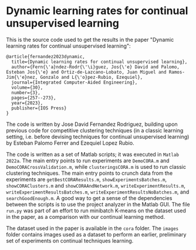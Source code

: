# Dynamic learning rates for continual unsupervised learning

This is the source code used to get the results in the paper "Dynamic learning rates for continual unsupervised learning":

```
@article{fernandez2023dynamic,
  title={Dynamic learning rates for continual unsupervised learning},
  author={Fern{\'a}ndez-Rodr{\'\i}guez, Jos{\'e} David and Palomo, Esteban Jos{\'e} and Ortiz-de-Lazcano-Lobato, Juan Miguel and Ramos-Jim{\'e}nez, Gonzalo and L{\'o}pez-Rubio, Ezequiel},
  journal={Integrated Computer-Aided Engineering},
  volume={30},
  number={3},
  pages={257--273},
  year={2023},
  publisher={IOS Press}
}
```

The code is written by Jose David Fernandez Rodriguez, building upon previous code for competitive clustering techniques (in a classic learning setting, i.e. before devising techniques for continual unsupervised learning) by Esteban Palomo Ferrer and Ezequiel Lopez Rubio.

The code is written as a set of Matlab scripts; it was executed in `Matlab 2022a`. The main entry points to run experiments are `DemoCORA.m` and `DemoCORACrossValidation.m`, while `clusteringsCORA.m` is used to run classic clustering techniques. The main entry points to crunch data from the experiments are `getBestCORAResults.m`, `showExperimentsBatches.m`, `showCORAClusters.m` and `showCORAAndNetwork.m`, `writeExperimentResults.m`, `writeExperimentResultsBatches.m`, `writeExperimentResultsNoBatches.m`, and `searchGoodEnough.m`. A good way to get a sense of the dependencies between the scripts is to use the project analyzer in the Matlab GUI. The file `run.py` was part of an effort to run minibatch K-means on the dataset used in the paper, as a comparison with our continual learning method.

The dataset used in the paper is available in the `cora` folder. The `images` folder contains images used as a dataset to perform an earlier, preliminary set of experiments on continual techniques learning.
